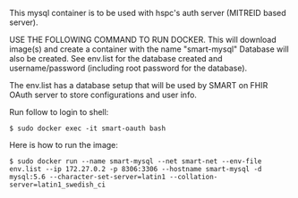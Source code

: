 This mysql container is to be used with hspc's auth server (MITREID based server).

USE THE FOLLOWING COMMAND TO RUN DOCKER. This will download image(s) and create a container with the name "smart-mysql" Database will also be created. See env.list for the database created and username/password (including root password for the database).

The env.list has a database setup that will be used by SMART on FHIR OAuth server to store configurations and user info.

Run follow to login to shell:

`$ sudo docker exec -it smart-oauth bash`

Here is how to run the image:

`$ sudo docker run --name smart-mysql --net smart-net --env-file env.list --ip 172.27.0.2 -p 8306:3306 --hostname smart-mysql -d mysql:5.6 --character-set-server=latin1 --collation-server=latin1_swedish_ci`

